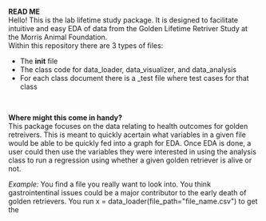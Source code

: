 **READ ME**
<br>
Hello! This is the lab lifetime study package. It is designed to facilitate intuitive and easy EDA of data from the Golden Lifetime Retriver Study at the Morris Animal
Foundation. 
<br>
Within this repository there are 3 types of files:
- The __init__ file
- The class code for data_loader, data_visualizer, and data_analysis
- For each class document there is a _test file where test cases for that class
<br>

**Where might this come in handy?**
<br>
This package focuses on the data relating to health outcomes for golden retreivers. This is meant to quickly acertain what variables in a given file would be able to 
be quickly fed into a graph for EDA. Once EDA is done, a user could then use the variables they were interested in using the analysis class to run a regression using whether a given golden retriever is alive or not.
<br>

*Example:*
You find a file you really want to look into. You think gastrointentinal issues could be a major contributor to the early death of golden retrievers. You run x = data_loader(file_path="file_name.csv")
to get the 
